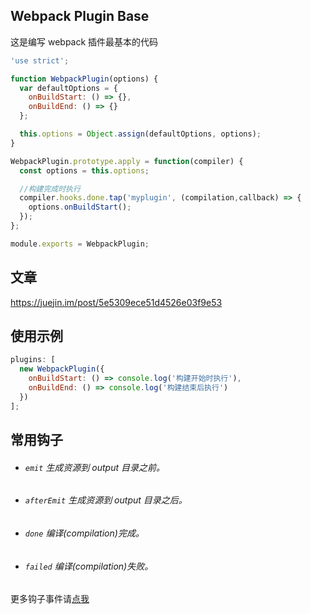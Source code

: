 ## Webpack Plugin Base

这是编写 webpack 插件最基本的代码

```js
'use strict';

function WebpackPlugin(options) {
  var defaultOptions = {
    onBuildStart: () => {},
    onBuildEnd: () => {}
  };

  this.options = Object.assign(defaultOptions, options);
}

WebpackPlugin.prototype.apply = function(compiler) {
  const options = this.options;

  //构建完成时执行
  compiler.hooks.done.tap('myplugin', (compilation,callback) => {
    options.onBuildStart();
  });
};

module.exports = WebpackPlugin;
```

## 文章
https://juejin.im/post/5e5309ece51d4526e03f9e53

## 使用示例

```js
plugins: [
  new WebpackPlugin({
    onBuildStart: () => console.log('构建开始时执行'),
    onBuildEnd: () => console.log('构建结束后执行')
  })
];
```

## 常用钩子

- ###### `emit` 生成资源到 output 目录之前。
- ###### `afterEmit` 生成资源到 output 目录之后。
- ###### `done` 编译(compilation)完成。
- ###### `failed` 编译(compilation)失败。

更多钩子事件请[点我](https://webpack.js.org/api/compiler-hooks/)
